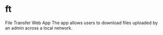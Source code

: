 # ft
File Transfer Web App
The app allows users to download files uploaded by an admin across a local network.
